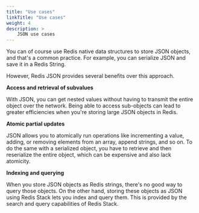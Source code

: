 ```yaml
---
title: "Use cases"
linkTitle: "Use cases"
weight: 4
description: >
    JSON use cases
---
```


You can of course use Redis native data structures to store JSON objects, and that's a common practice. For example, you can serialize JSON and save it in a Redis String.

However, Redis JSON provides several benefits over this approach.

**Access and retrieval of subvalues**

With JSON, you can get nested values without having to transmit the entire object over the network. Being able to access sub-objects can lead to greater efficiencies when you're storing large JSON objects in Redis.

**Atomic partial updates**

JSON allows you to atomically run operations like incrementing a value, adding, or removing elements from an array, append strings, and so on. To do the same with a serialized object, you have to retrieve and then reserialize the entire object, which can be expensive and also lack atomicity.

**Indexing and querying**

When you store JSON objects as Redis strings, there's no good way to query those objects. On the other hand, storing these objects as JSON using Redis Stack lets you index and query them. This is provided by the search and query capabilities of Redis Stack.